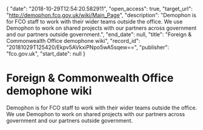 {
  "date": "2018-10-29T12:54:20.582911", 
  "open_access": true, 
  "target_url": "http://demophon.fco.gov.uk/wiki/Main_Page", 
  "description": "Demophon is for FCO staff to work with their wider teams outside the office. We use Demophon to work on shared projects with our partners across government and our partners outside government.", 
  "end_date": null, 
  "title": "Foreign & Commonwealth Office demophone wiki", 
  "record_id": "20181029T125420/Ekpv5AVkxiPNpo5wA5sqew==", 
  "publisher": "fco.gov.uk", 
  "start_date": null
}

# Foreign & Commonwealth Office demophone wiki

Demophon is for FCO staff to work with their wider teams outside the office. We use Demophon to work on shared projects with our partners across government and our partners outside government.